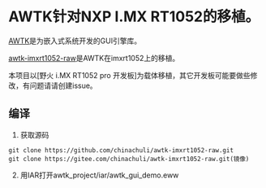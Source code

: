 ﻿# AWTK针对NXP I.MX RT1052的移植。

[AWTK](https://github.com/zlgopen/awtk)是为嵌入式系统开发的GUI引擎库。

[awtk-imxrt1052-raw](https://github.com/chinachuli/awtk-imxrt1052-raw.git)是AWTK在imxrt1052上的移植。

本项目以[野火 i.MX RT1052 pro 开发板]为载体移植，其它开发板可能要做些修改，有问题请请创建issue。

## 编译

1. 获取源码

```
git clone https://github.com/chinachuli/awtk-imxrt1052-raw.git
git clone https://gitee.com/chinachuli/awtk-imxrt1052-raw.git(镜像)
```

2. 用IAR打开awtk_project/iar/awtk_gui_demo.eww


